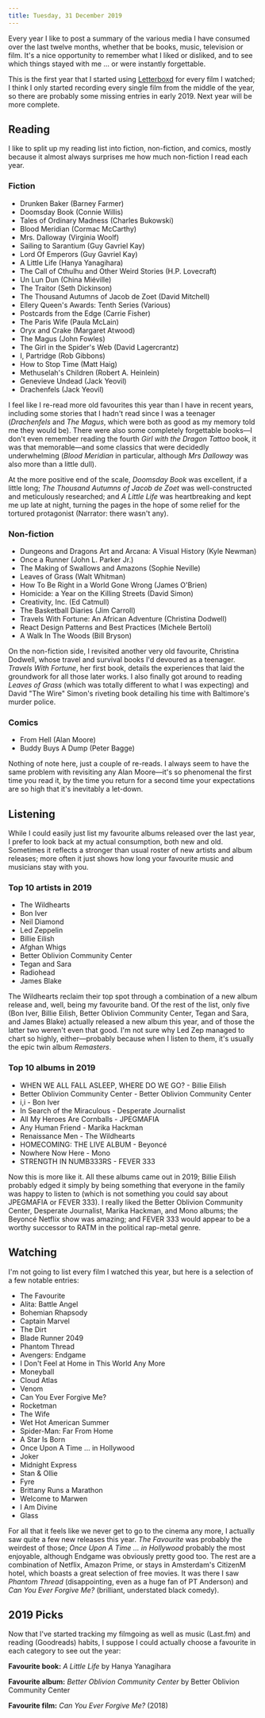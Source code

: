 ```yaml
---
title: Tuesday, 31 December 2019
---
```

Every year I like to post a summary of the various media I have consumed over the last twelve months, whether that be books, music, television or film. It's a nice opportunity to remember what I liked or disliked, and to see which things stayed with me ... or were instantly forgettable.

This is the first year that I started using [Letterboxd](https://letterboxd.com/) for every film I watched; I think I only started recording every single film from the middle of the year, so there are probably some missing entries in early 2019. Next year will be more complete.

## Reading

I like to split up my reading list into fiction, non-fiction, and comics, mostly because it almost always surprises me how much non-fiction I read each year.

### Fiction

* Drunken Baker (Barney Farmer)
* Doomsday Book (Connie Willis)
* Tales of Ordinary Madness (Charles Bukowski)
* Blood Meridian (Cormac McCarthy)
* Mrs. Dalloway (Virginia Woolf)
* Sailing to Sarantium (Guy Gavriel Kay)
* Lord Of Emperors (Guy Gavriel Kay)
* A Little Life (Hanya Yanagihara)
* The Call of Cthulhu and Other Weird Stories (H.P. Lovecraft)
* Un Lun Dun (China Miéville)
* The Traitor (Seth Dickinson)
* The Thousand Autumns of Jacob de Zoet (David Mitchell)
* Ellery Queen's Awards: Tenth Series (Various)
* Postcards from the Edge (Carrie Fisher)
* The Paris Wife (Paula McLain)
* Oryx and Crake (Margaret Atwood)
* The Magus (John Fowles)
* The Girl in the Spider's Web (David Lagercrantz)
* I, Partridge (Rob Gibbons)
* How to Stop Time (Matt Haig)
* Methuselah's Children (Robert A. Heinlein)
* Genevieve Undead (Jack Yeovil)
* Drachenfels (Jack Yeovil)

I feel like I re-read more old favourites this year than I have in recent years, including some stories that I hadn't read since I was a teenager (_Drachenfels_ and _The Magus_, which were both as good as my memory told me they would be). There were also some completely forgettable books&mdash;I don't even remember reading the fourth _Girl with the Dragon Tattoo_ book, it was that memorable&mdash;and some classics that were decidedly underwhelming (_Blood Meridian_ in particular, although _Mrs Dalloway_ was also more than a little dull).

At the more positive end of the scale, _Doomsday Book_ was excellent, if a little long; _The Thousand Autumns of Jacob de Zoet_ was well-constructed and meticulously researched; and _A Little Life_ was heartbreaking and kept me up late at night, turning the pages in the hope of some relief for the tortured protagonist (Narrator: there wasn't any).

### Non-fiction

* Dungeons and Dragons Art and Arcana: A Visual History (Kyle Newman)
* Once a Runner (John L. Parker Jr.)
* The Making of Swallows and Amazons (Sophie Neville)
* Leaves of Grass (Walt Whitman)
* How To Be Right in a World Gone Wrong (James O'Brien)
* Homicide: a Year on the Killing Streets (David Simon)
* Creativity, Inc. (Ed Catmull)
* The Basketball Diaries (Jim Carroll)
* Travels With Fortune: An African Adventure (Christina Dodwell)
* React Design Patterns and Best Practices (Michele Bertoli)
* A Walk In The Woods (Bill Bryson)

On the non-fiction side, I revisited another very old favourite, Christina Dodwell, whose travel and survival books I'd devoured as a teenager. _Travels With Fortune_, her first book, details the experiences that laid the groundwork for all those later works. I also finally got around to reading _Leaves of Grass_ (which was totally different to what I was expecting) and David "The Wire" Simon's riveting book detailing his time with Baltimore's murder police.

### Comics

* From Hell (Alan Moore)
* Buddy Buys A Dump (Peter Bagge)

Nothing of note here, just a couple of re-reads. I always seem to have the same problem with revisiting any Alan Moore&mdash;it's so phenomenal the first time you read it, by the time you return for a second time your expectations are so high that it's inevitably a let-down.

## Listening

While I could easily just list my favourite albums released over the last year, I prefer to look back at my actual consumption, both new and old. Sometimes it reflects a stronger than usual roster of new artists and album releases; more often it just shows how long your favourite music and musicians stay with you.

### Top 10 artists in 2019

* The Wildhearts
* Bon Iver
* Neil Diamond
* Led Zeppelin
* Billie Eilish
* Afghan Whigs
* Better Oblivion Community Center
* Tegan and Sara
* Radiohead
* James Blake

The Wildhearts reclaim their top spot through a combination of a new album release and, well, being my favourite band. Of the rest of the list, only five (Bon Iver, Billie Eilish, Better Oblivion Community Center, Tegan and Sara, and James Blake) actually released a new album this year, and of those the latter two weren't even that good. I'm not sure why Led Zep managed to chart so highly, either&mdash;probably because when I listen to them, it's usually the epic twin album _Remasters_.

### Top 10 albums in 2019

* WHEN WE ALL FALL ASLEEP, WHERE DO WE GO? - Billie Eilish
* Better Oblivion Community Center - Better Oblivion Community Center
* i,i - Bon Iver
* In Search of the Miraculous - Desperate Journalist
* All My Heroes Are Cornballs - JPEGMAFIA
* Any Human Friend - Marika Hackman
* Renaissance Men - The Wildhearts
* HOMECOMING: THE LIVE ALBUM - Beyoncé
* Nowhere Now Here - Mono
* STRENGTH IN NUMB333RS - FEVER 333

Now this is more like it. All these albums came out in 2019; Billie Eilish probably edged it simply by being something that everyone in the family was happy to listen to (which is not something you could say about JPEGMAFIA or FEVER 333). I really liked the Better Oblivion Community Center, Desperate Journalist, Marika Hackman, and Mono albums; the Beyoncé Netflix show was amazing; and FEVER 333 would appear to be a worthy successor to RATM in the political rap-metal genre.

## Watching

I'm not going to list every film I watched this year, but here is a selection of a few notable entries:

* The Favourite
* Alita: Battle Angel
* Bohemian Rhapsody
* Captain Marvel
* The Dirt
* Blade Runner 2049
* Phantom Thread
* Avengers: Endgame
* I Don't Feel at Home in This World Any More
* Moneyball
* Cloud Atlas
* Venom
* Can You Ever Forgive Me?
* Rocketman
* The Wife
* Wet Hot American Summer
* Spider-Man: Far From Home
* A Star Is Born
* Once Upon A Time ... in Hollywood
* Joker
* Midnight Express
* Stan & Ollie
* Fyre
* Brittany Runs a Marathon
* Welcome to Marwen
* I Am Divine
* Glass

For all that it feels like we never get to go to the cinema any more, I actually saw quite a few new releases this year. _The Favourite_ was probably the weirdest of those; _Once Upon A Time ... in Hollywood_ probably the most enjoyable, although Endgame was obviously pretty good too. The rest are a combination of Netflix, Amazon Prime, or stays in Amsterdam's CitizenM hotel, which boasts a great selection of free movies. It was there I saw _Phantom Thread_ (disappointing, even as a huge fan of PT Anderson) and _Can You Ever Forgive Me?_ (brilliant, understated black comedy).

## 2019 Picks

Now that I've started tracking my filmgoing as well as music (Last.fm) and reading (Goodreads) habits, I suppose I could actually choose a favourite in each category to see out the year:

**Favourite book:** _A Little Life_ by Hanya Yanagihara

**Favourite album:** _Better Oblivion Community Center_ by Better Oblivion Community Center

**Favourite film:** _Can You Ever Forgive Me?_ (2018)
